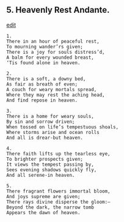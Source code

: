 
## 5.  Heavenly Rest Andante.
[edit](https://docs.google.com/document/d/1HjZmLUPrwBOUM0CxaGAALDpvIbxLT8es/edit?mode=html)



    1. 
    There in an hour of peaceful rest, 
    To mourning wander’rs given; 
    There is a joy for souls distress’d, 
    A balm for every wounded breast, 
    ‘Tis found alone in heaven.

    2. 
    There is a soft, a downy bed, 
    As fair as breath of even; 
    A couch for weary mortals spread, 
    Where they may rest the aching head, 
    And find repose in heaven.

    3. 
    There is a home for weary souls, 
    By sin and sorrow driven; 
    When tossed on life’s tempestuous shoals, 
    Where storms arise and ocean rolls 
    And all is drear-but heaven.

    4. 
    There faith lifts up the tearless eye, 
    To brighter prospects given; 
    It views the tempest passing by, 
    Sees evening shadows quickly fly, 
    And all serene-in heaven.

    5. 
    There fragrant flowers immortal bloom, 
    And joys supreme are given; 
    There rays divine disperse the gloom:— 
    Beyond the dark, the narrow tomb 
    Appears the dawn of heaven.

